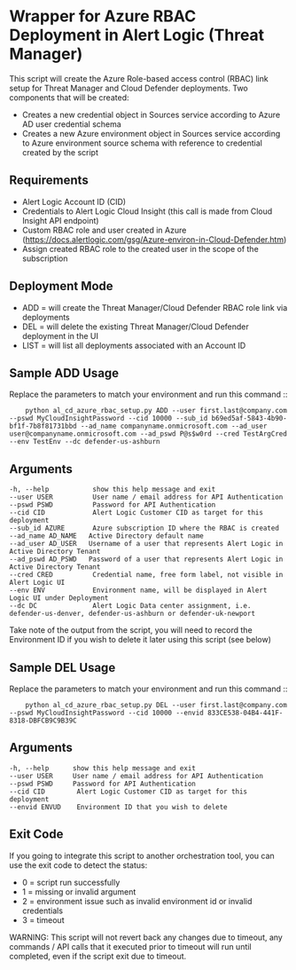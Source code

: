 Wrapper for Azure RBAC Deployment in Alert Logic (Threat Manager)
=================
This script will create the Azure Role-based access control (RBAC) link setup for Threat Manager and Cloud Defender deployments. Two components that will be created:

- Creates a new credential object in Sources service according to Azure AD user credential schema
- Creates a new Azure environment object in Sources service according to Azure environment source schema with reference to credential created by the script

Requirements
------------
* Alert Logic Account ID (CID)
* Credentials to Alert Logic Cloud Insight (this call is made from Cloud Insight API endpoint)
* Custom RBAC role and user created in Azure (https://docs.alertlogic.com/gsg/Azure-environ-in-Cloud-Defender.htm)
* Assign created RBAC role to the created user in the scope of the subscription

Deployment Mode
---------------
* ADD = will create the Threat Manager/Cloud Defender RBAC role link via deployments
* DEL = will delete the existing Threat Manager/Cloud Defender deployment in the UI
* LIST = will list all deployments associated with an Account ID

Sample ADD Usage
----------------
Replace the parameters to match your environment and run this command ::

		python al_cd_azure_rbac_setup.py ADD --user first.last@company.com --pswd MyCloudInsightPassword --cid 10000 --sub_id b69ed5af-5843-4b90-bf1f-7b8f81731bbd --ad_name companyname.onmicrosoft.com --ad_user user@companyname.onmicrosoft.com --ad_pswd P@s$w0rd --cred TestArgCred --env TestEnv --dc defender-us-ashburn

Arguments
----------
	-h, --help       	 show this help message and exit
	--user USER      	 User name / email address for API Authentication
	--pswd PSWD      	 Password for API Authentication
	--cid CID        	 Alert Logic Customer CID as target for this deployment
	--sub_id AZURE   	 Azure subscription ID where the RBAC is created
	--ad_name AD_NAME 	Active Directory default name
	--ad_user AD_USER 	Username of a user that represents Alert Logic in Active Directory Tenant
	--ad_pswd AD_PSWD 	Password of a user that represents Alert Logic in Active Directory Tenant
	--cred CRED      	 Credential name, free form label, not visible in Alert Logic UI
	--env ENV        	 Environment name, will be displayed in Alert Logic UI under Deployment
	--dc DC          	 Alert Logic Data center assignment, i.e. defender-us-denver, defender-us-ashburn or defender-uk-newport

Take note of the output from the script, you will need to record the Environment ID if you wish to delete it later using this script (see below)

Sample DEL Usage
----------------
Replace the parameters to match your environment and run this command ::

		python al_cd_azure_rbac_setup.py DEL --user first.last@company.com --pswd MyCloudInsightPassword --cid 10000 --envid 833CE538-04B4-441F-8318-DBFCB9C9B39C

Arguments
----------
	-h, --help   	show this help message and exit
	--user USER  	User name / email address for API Authentication
	--pswd PSWD  	Password for API Authentication
	--cid CID        Alert Logic Customer CID as target for this deployment
	--envid ENVUD    Environment ID that you wish to delete

Exit Code
----------
If you going to integrate this script to another orchestration tool, you can use the exit code to detect the status:

* 0 = script run successfully
* 1 = missing or invalid argument
* 2 = environment issue such as invalid environment id or invalid credentials
* 3 = timeout

WARNING: This script will not revert back any changes due to timeout, any commands / API calls that it executed prior to timeout will run until completed, even if the script exit due to timeout.
